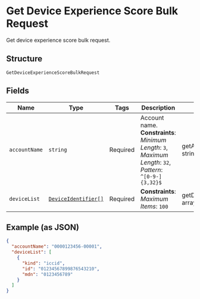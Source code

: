 
# Get Device Experience Score Bulk Request

Get device experience score bulk request.

## Structure

`GetDeviceExperienceScoreBulkRequest`

## Fields

| Name | Type | Tags | Description | Getter | Setter |
|  --- | --- | --- | --- | --- | --- |
| `accountName` | `string` | Required | Account name.<br>**Constraints**: *Minimum Length*: `3`, *Maximum Length*: `32`, *Pattern*: `^[0-9-]{3,32}$` | getAccountName(): string | setAccountName(string accountName): void |
| `deviceList` | [`DeviceIdentifier[]`](../../doc/models/device-identifier.md) | Required | **Constraints**: *Maximum Items*: `100` | getDeviceList(): array | setDeviceList(array deviceList): void |

## Example (as JSON)

```json
{
  "accountName": "0000123456-00001",
  "deviceList": [
    {
      "kind": "iccid",
      "id": "01234567899876543210",
      "mdn": "0123456789"
    }
  ]
}
```

